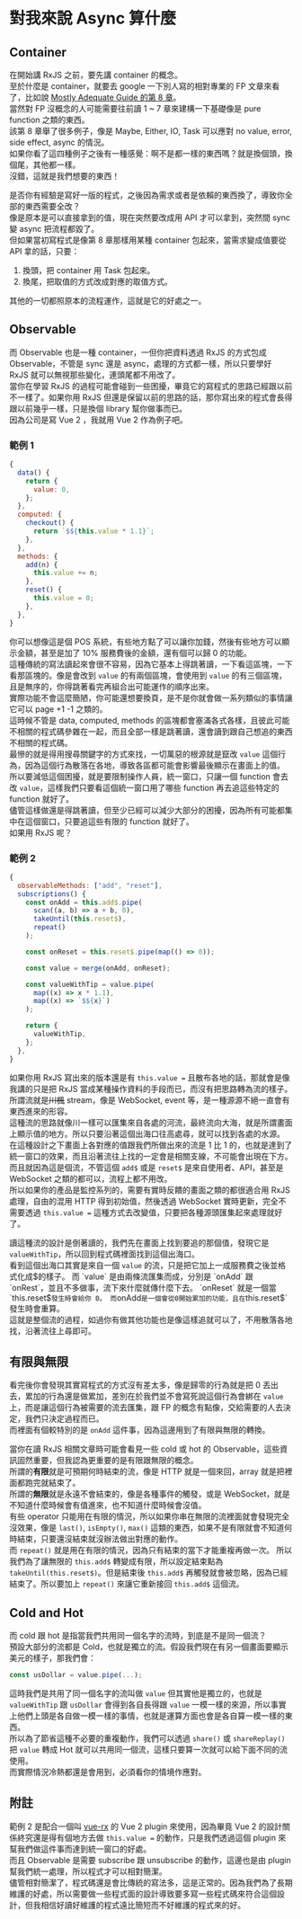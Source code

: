 # 對我來說 Async 算什麼

## Container

在開始講 RxJS 之前，要先講 container 的概念。  
至於什麼是 container，就要去 google 一下別人寫的相對專業的 FP 文章來看了，比如說 [Mostly Adequate Guide 的第 8 章]。  
當然對 FP 沒概念的人可能需要往前讀 1 ~ 7 章來建構一下基礎像是 pure function 之類的東西。  
該第 8 章舉了很多例子，像是 Maybe, Either, IO, Task 可以應對 no value, error, side effect, async 的情況。  
如果你看了這四種例子之後有一種感覺：啊不是都一樣的東西嗎？就是換個頭，換個尾，其他都一樣。  
沒錯，這就是我們想要的東西！

是否你有經驗是寫好一版的程式，之後因為需求或者是依賴的東西換了，導致你全部的東西需要全改？  
像是原本是可以直接拿到的值，現在突然要改成用 API 才可以拿到，突然間 sync 變 async 把流程都毀了。  
但如果當初寫程式是像第 8 章那樣用某種 container 包起來，當需求變成值要從 API 拿的話，只要：

1. 換頭，把 container 用 Task 包起來。
1. 換尾，把取值的方式改成對應的取值方式。

其他的一切都照原本的流程運作，這就是它的好處之一。

## Observable

而 Observable 也是一種 container，一但你把資料透過 RxJS 的方式包成 Observable，不管是 sync 還是 async，處理的方式都一樣，所以只要學好 RxJS 就可以無視那些變化，連頭尾都不用改了。  
當你在學習 RxJS 的過程可能會碰到一些困擾，畢竟它的寫程式的思路已經跟以前不一樣了。如果你用 RxJS 但還是保留以前的思路的話，那你寫出來的程式會長得跟以前幾乎一樣，只是換個 library 幫你做事而已。  
因為公司是寫 Vue 2 ，我就用 Vue 2 作為例子吧。

### 範例 1

```js
{
  data() {
    return {
      value: 0,
    };
  },
  computed: {
    checkout() {
      return `$${this.value * 1.1}`;
    },
  },
  methods: {
    add(n) {
      this.value += n;
    },
    reset() {
      this.value = 0;
    },
  },
}
```

你可以想像這是個 POS 系統，有些地方點了可以讓你加錢，然後有些地方可以顯示金額，甚至是加了 10% 服務費後的金額，還有個可以歸 0 的功能。  
這種傳統的寫法讀起來會很不容易，因為它基本上得跳著讀，一下看這區塊，一下看那區塊的。像是會改到 `value` 的有兩個區塊，會使用到 `value` 的有三個區塊，且是無序的，你得跳著看完再組合出可能運作的順序出來。  
實際功能不會這麼簡陋，你可能還想要換頁，是不是你就會做一系列類似的事情讓它可以 page +1 -1 之類的。  
這時候不管是 data, computed, methods 的區塊都會塞滿各式各樣，且彼此可能不相關的程式碼參雜在一起，而且全部一樣是跳著讀，還會讀到跟自己想追的東西不相關的程式碼。  
最慘的就是得用搜尋關鍵字的方式來找，一切萬惡的根源就是竄改 `value` 這個行為，因為這個行為散落在各地，導致各區都可能會影響最後顯示在畫面上的值。  
所以要減低這個困擾，就是要限制操作人員，統一窗口，只讓一個 function 會去改 `value`，這樣我們只要看這個統一窗口用了哪些 function 再去追這些特定的 function 就好了。  
儘管這樣做還是得跳著讀，但至少已經可以減少大部分的困擾，因為所有可能都集中在這個窗口，只要追這些有限的 function 就好了。  
如果用 RxJS 呢？

### 範例 2

```js
{
  observableMethods: ["add", "reset"],
  subscriptions() {
    const onAdd = this.add$.pipe(
      scan((a, b) => a + b, 0),
      takeUntil(this.reset$),
      repeat()
    );

    const onReset = this.reset$.pipe(map(() => 0));

    const value = merge(onAdd, onReset);

    const valueWithTip = value.pipe(
      map((x) => x * 1.1),
      map((x) => `$${x}`)
    );

    return {
      valueWithTip,
    };
  },
}
```

如果你用 RxJS 寫出來的版本還是有 `this.value =` 且散布各地的話，那就會是像我講的只是把 RxJS 當成某種操作資料的手段而已，而沒有把思路轉為流的樣子。  
所謂流就是~~川楓~~ stream，像是 WebSocket, event 等，是一種源源不絕一直會有東西進來的形容。  
這種流的思路就像川一樣可以匯集來自各處的河流，最終流向大海，就是所謂畫面上顯示值的地方。所以只要沿著這個出海口往高處尋，就可以找到各處的水源。  
在這種設計之下畫面上各對應的值跟我們所做出來的流是 1 比 1 的，也就是達到了統一窗口的效果，而且沿著流往上找的一定會是相關支線，不可能會出現在下方。  
而且就因為這是個流，不管這個 `add$` 或是 `reset$` 是來自使用者、API，甚至是 WebSocket 之類的都可以，流程上都不用改。  
所以如果你的產品是監控系列的，需要有實時反饋的畫面之類的都很適合用 RxJS 處理，自由的混用 HTTP 得到初始值，然後透過 WebSocket 實時更新，完全不需要透過 `this.value =` 這種方式去改變值，只要把各種源頭匯集起來處理就好了。

讀這種流的設計是倒著讀的，我們先在畫面上找到要追的那個值，發現它是 `valueWithTip`，所以回到程式碼裡面找到這個出海口。  
看到這個出海口其實是來自一個 `value` 的流，只是把它加上一成服務費之後並格式化成$的樣子。  
而 `value` 是由兩條流匯集而成，分別是 `onAdd` 跟 `onRest`，並且不多做事，流下來什麼就傳什麼下去。  
`onReset` 就是一個當 `this.reset$`發生時會給你 0。 而`onAdd`是一個會從0開始累加的功能，且在`this.reset$` 發生時會重算。  
這就是整個流的過程，如過你有做其他功能也是像這樣追就可以了，不用散落各地找，沿著流往上尋即可。

## 有限與無限

看完後你會發現其實寫程式的方式沒有差太多，像是歸零的行為就是把 0 丟出去，累加的行為還是做累加，差別在於我們並不會寫死說這個行為會綁在 `value` 上，而是讓這個行為被需要的流去匯集，跟 FP 的概念有點像，交給需要的人去決定，我們只決定過程而已。  
而裡面有個較特別的是 `onAdd` 這件事，因為這邊用到了有限與無限的轉換。

當你在讀 RxJS 相關文章時可能會看見一些 cold 或 hot 的 Observable，這些資訊固然重要，但我認為更重要的是有限跟無限的概念。  
所謂的**有限**就是可預期何時結束的流，像是 HTTP 就是一個來回，array 就是把裡面都跑完就結束了。  
所謂的**無限**就是永遠不會結束的，像是各種事件的觸發，或是 WebSocket，就是不知道什麼時候會有值進來，也不知道什麼時候會沒值。  
有些 operator 只能用在有限的情況，所以如果你串在無限的流裡面就會發現完全沒效果，像是 `last()`, `isEmpty()`, `max()` 這類的東西，如果不是有限就會不知道何時結束，只要還沒結束就沒辦法做出對應的動作。  
而 `repeat()` 就是用在有限的情況，因為只有結束的當下才能重複再做一次。 所以我們為了讓無限的 `this.add$` 轉變成有限，所以設定結束點為 `takeUntil(this.reset$)`。但是結束後 `this.add$` 再觸發就會被忽略，因為已經結束了。所以要加上 `repeat()` 來讓它重新接回 `this.add$` 這個流。

## Cold and Hot

而 cold 跟 hot 是指當我們共用同一個名字的流時，到底是不是同一個流？  
預設大部分的流都是 Cold，也就是獨立的流。假設我們現在有另一個畫面要顯示美元的樣子，那我們會：

```js
const usDollar = value.pipe(...);
```

這時我們是共用了同一個名字的流叫做 `value` 但其實他是獨立的，也就是 `valueWithTip` 跟 `usDollar` 會得到各自長得跟 `value` 一模一樣的來源，所以事實上他們上頭是各自做一模一樣的事情，也就是運算方面也會是各自算一模一樣的東西。  
所以為了節省這種不必要的重複動作，我們可以透過 `share()` 或 `shareReplay()` 把 `value` 轉成 Hot 就可以共用同一個流，這樣只要算一次就可以給下面不同的流使用。  
而實際情況冷熱都還是會用到，必須看你的情境作應對。

## 附註

範例 2 是配合一個叫 [vue-rx] 的 Vue 2 plugin 來使用，因為畢竟 Vue 2 的設計關係終究還是得有個地方去做 `this.value =` 的動作，只是我們透過這個 plugin 來幫我們做這件事而達到統一窗口的好處。  
而且 Observable 是需要 subscribe 跟 unsubscribe 的動作，這邊也是由 plugin 幫我們統一處理，所以程式才可以相對簡潔。  
儘管相對簡潔了，程式碼還是會比傳統的寫法多，這是正常的。因為我們為了長期維護的好處，所以需要做一些程式面的設計導致要多寫一些程式碼來符合這個設計，但我相信好讀好維護的程式遠比簡短而不好維護的程式來的好。

[mostly adequate guide 的第 8 章]: https://mostly-adequate.gitbook.io/mostly-adequate-guide/ch08
[vue-rx]: https://github.com/vuejs/vue-rx
